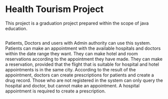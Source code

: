 # Health Tourism Project

This project is a graduation project prepared within the scope of java education.

##
Patients, Doctors and users with Admin authority can use this system. 
Patients can make an appointment with the available hospitals and doctors within the date range they want.
They can make hotel and room reservations according to the appointment they have made.
They can make a reservation, provided that the flight that is suitable for hospital and hotel appointments is in the same city.
According to the result of the appointment, doctors can create prescriptions for patients and create a drug record.
Those who are not registered in the system can only query the hospital and doctor, but cannot make an appointment.
A hospital appointment is required to create a prescription.
